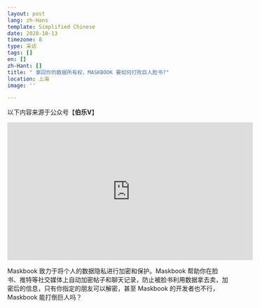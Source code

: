 ```yaml
---
layout: post
lang: zh-Hans
template: Simplified Chinese
date: 2020-10-13
timezone: 8
type: 采访
tags: []
en: []
zh-Hant: []
title: " 拿回你的数据所有权，MASKBOOK 要如何打败巨人脸书?"
location: 上海
image: ''

---
```

以下内容来源于公众号【**伯乐V**】

<iframe width="560" height="315" src="https://www.youtube.com/embed/S0QYaTyVmHk" frameborder="0" allow="accelerometer; autoplay; clipboard-write; encrypted-media; gyroscope; picture-in-picture" allowfullscreen></iframe>

Maskbook 致力于将个人的数据隐私进行加密和保护。Maskbook 帮助你在脸书、推特等社交媒体上自动加密帖子和聊天记录，防止被脸书利用数据拿去卖，加密后的信息，只有你指定的朋友可以解密，甚至 Maskbook 的开发者也不行，Maskbook 能打倒巨人吗？